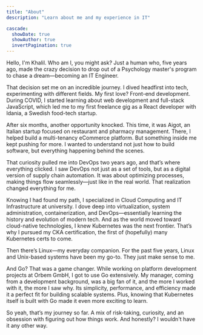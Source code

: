 ```yaml
---
title: "About"
description: "Learn about me and my experience in IT"

cascade:
  showDate: true
  showAuthor: true
  invertPagination: true
---
```


Hello, I'm Khalil. Who am I, you might ask? Just a human who, five years ago, made the crazy decision to drop out of a Psychology master's program to chase a dream—becoming an IT Engineer.

That decision set me on an incredible journey. I dived headfirst into tech, experimenting with different fields. My first love? Front-end development. During COVID, I started learning about web development and full-stack JavaScript, which led me to my first freelance gig as a React developer with Idania, a Swedish food-tech startup.

After six months, another opportunity knocked. This time, it was Aigot, an Italian startup focused on restaurant and pharmacy management. There, I helped build a multi-tenancy eCommerce platform. But something inside me kept pushing for more. I wanted to understand not just how to build software, but everything happening behind the scenes.

That curiosity pulled me into DevOps two years ago, and that’s where everything clicked. I saw DevOps not just as a set of tools, but as a digital version of supply chain automation. It was about optimizing processes, making things flow seamlessly—just like in the real world. That realization changed everything for me.

Knowing I had found my path, I specialized in Cloud Computing and IT Infrastructure at university. I dove deep into virtualization, system administration, containerization, and DevOps—essentially learning the history and evolution of modern tech. And as the world moved toward cloud-native technologies, I knew Kubernetes was the next frontier. That’s why I pursued my CKA certification, the first of (hopefully) many Kubernetes certs to come.

Then there’s Linux—my everyday companion. For the past five years, Linux and Unix-based systems have been my go-to. They just make sense to me.

And Go? That was a game changer. While working on platform development projects at Orbem GmbH, I got to use Go extensively. My manager, coming from a development background, was a big fan of it, and the more I worked with it, the more I saw why. Its simplicity, performance, and efficiency made it a perfect fit for building scalable systems. Plus, knowing that Kubernetes itself is built with Go made it even more exciting to learn.

So yeah, that’s my journey so far. A mix of risk-taking, curiosity, and an obsession with figuring out how things work. And honestly? I wouldn't have it any other way.
